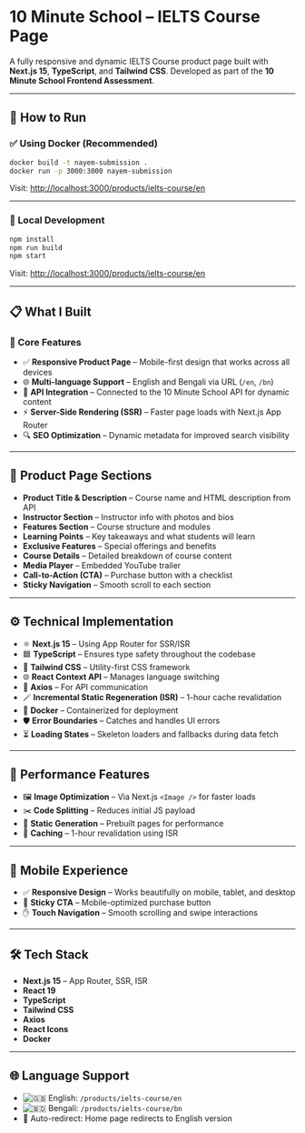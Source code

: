 # 10 Minute School – IELTS Course Page

A fully responsive and dynamic IELTS Course product page built with **Next.js 15**, **TypeScript**, and **Tailwind CSS**. Developed as part of the **10 Minute School Frontend Assessment**.

---

## 🚀 How to Run

### ✅ Using Docker (Recommended)

```bash
docker build -t nayem-submission .
docker run -p 3000:3000 nayem-submission
```

Visit: [http://localhost:3000/products/ielts-course/en](http://localhost:3000/products/ielts-course/en)

---

### 🧪 Local Development

```bash
npm install
npm run build
npm start
```

Visit: [http://localhost:3000/products/ielts-course/en](http://localhost:3000/products/ielts-course/en)

---

## 📋 What I Built

### 🧩 Core Features

-   ✅ **Responsive Product Page** – Mobile-first design that works across all devices
-   🌐 **Multi-language Support** – English and Bengali via URL (`/en`, `/bn`)
-   🔗 **API Integration** – Connected to the 10 Minute School API for dynamic content
-   ⚡ **Server-Side Rendering (SSR)** – Faster page loads with Next.js App Router
-   🔍 **SEO Optimization** – Dynamic metadata for improved search visibility

---

## 🧱 Product Page Sections

-   **Product Title & Description** – Course name and HTML description from API
-   **Instructor Section** – Instructor info with photos and bios
-   **Features Section** – Course structure and modules
-   **Learning Points** – Key takeaways and what students will learn
-   **Exclusive Features** – Special offerings and benefits
-   **Course Details** – Detailed breakdown of course content
-   **Media Player** – Embedded YouTube trailer
-   **Call-to-Action (CTA)** – Purchase button with a checklist
-   **Sticky Navigation** – Smooth scroll to each section

---

## ⚙️ Technical Implementation

-   ⚛️ **Next.js 15** – Using App Router for SSR/ISR
-   🟦 **TypeScript** – Ensures type safety throughout the codebase
-   🎨 **Tailwind CSS** – Utility-first CSS framework
-   🌐 **React Context API** – Manages language switching
-   📡 **Axios** – For API communication
-   🪄 **Incremental Static Regeneration (ISR)** – 1-hour cache revalidation
-   🐳 **Docker** – Containerized for deployment
-   🛡️ **Error Boundaries** – Catches and handles UI errors
-   ⏳ **Loading States** – Skeleton loaders and fallbacks during data fetch

---

## 🚄 Performance Features

-   🖼 **Image Optimization** – Via Next.js `<Image />` for faster loads
-   ✂️ **Code Splitting** – Reduces initial JS payload
-   🏁 **Static Generation** – Prebuilt pages for performance
-   🔄 **Caching** – 1-hour revalidation using ISR

---

## 📱 Mobile Experience

-   ✅ **Responsive Design** – Works beautifully on mobile, tablet, and desktop
-   📌 **Sticky CTA** – Mobile-optimized purchase button
-   ✋ **Touch Navigation** – Smooth scrolling and swipe interactions

---

## 🛠️ Tech Stack

-   **Next.js 15** – App Router, SSR, ISR
-   **React 19**
-   **TypeScript**
-   **Tailwind CSS**
-   **Axios**
-   **React Icons**
-   **Docker**

---

## 🌐 Language Support

-   ![🇬🇧](https://flagcdn.com/16x12/gb.png) English: `/products/ielts-course/en`
-   ![🇧🇩](https://flagcdn.com/16x12/bd.png) Bengali: `/products/ielts-course/bn`
-   🚀 Auto-redirect: Home page redirects to English version
